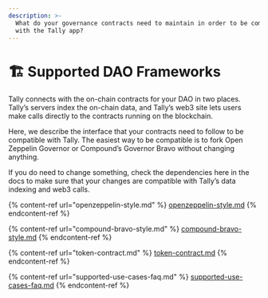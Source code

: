 ```yaml
---
description: >-
  What do your governance contracts need to maintain in order to be compatible
  with the Tally app?
---
```


# 🏗 Supported DAO Frameworks

Tally connects with the on-chain contracts for your DAO in two places. Tally’s servers index the on-chain data, and Tally’s web3 site lets users make calls directly to the contracts running on the blockchain.&#x20;

Here, we describe the interface that your contracts need to follow to be compatible with Tally. The easiest way to be compatible is to fork Open Zeppelin Governor or Compound’s Governor Bravo without changing anything.&#x20;

If you do need to change something, check the dependencies here in the docs to make sure that your changes are compatible with Tally’s data indexing and web3 calls.

{% content-ref url="openzeppelin-style.md" %}
[openzeppelin-style.md](openzeppelin-style.md)
{% endcontent-ref %}

{% content-ref url="compound-bravo-style.md" %}
[compound-bravo-style.md](compound-bravo-style.md)
{% endcontent-ref %}

{% content-ref url="token-contract.md" %}
[token-contract.md](token-contract.md)
{% endcontent-ref %}

{% content-ref url="supported-use-cases-faq.md" %}
[supported-use-cases-faq.md](supported-use-cases-faq.md)
{% endcontent-ref %}
